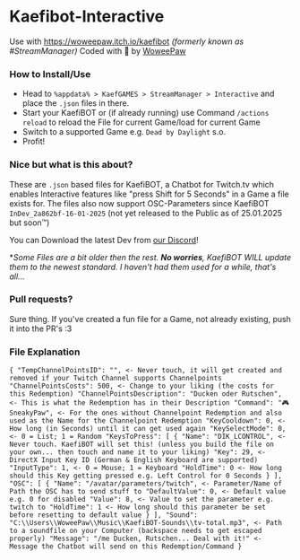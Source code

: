 # Kaefibot-Interactive
Use with https://woweepaw.itch.io/kaefibot *(formerly known as #StreamManager)*
Coded with :blue_heart: by [WoweePaw](https://twitch.tv/WoweePaw)

### How to Install/Use
- Head to `%appdata% > KaefGAMES > StreamManager > Interactive` and place the `.json` files in there.
- Start your KaefiBOT or (if already running) use Command `/actions reload` to reload the File for current Game/load for current Game
- Switch to a supported Game e.g. `Dead by Daylight` s.o.
- Profit!

### Nice but what is this about?
These are `.json` based files for KaefiBOT, a Chatbot for Twitch.tv which enables Interactive features like "press Shift for 5 Seconds" in a Game a file exists for.
The files also now support OSC-Parameters since KaefiBOT `InDev_2a862bf-16-01-2025` (not yet released to the Public as of 25.01.2025 but soon:tm:)

You can Download the latest Dev from [our Discord](https://discord.gg/woweepaw)!

**Some Files are a bit older then the rest. __No worries__, KaefiBOT WILL update them to the newest standard. I haven't had them used for a while, that's all...*

### Pull requests?
Sure thing. If you've created a fun file for a Game, not already existing, push it into the PR's :3

### File Explanation
`
    {
      "TempChannelPointsID": "", <- Never touch, it will get created and removed if your Twitch Channel supports Channelpoints
      "ChannelPointsCosts": 500, <- Change to your liking (the costs for this Redemption)
      "ChannelPointsDescription": "Ducken oder Rutschen", <- This is what the Redemption has in their Description
      "Command": "🎮 SneakyPaw", <- For the ones without Channelpoint Redemption and also used as the Name for the Channelpoint Redemption
      "KeyCooldown": 0, <- How long (in Seconds) until it can get used again
      "KeySelectMode": 0, <- 0 = List; 1 = Random
      "KeysToPress": [
        {
          "Name": "DIK_LCONTROL", <- Never touch. KaefiBOT will set this! (unless you build the file on your own... then touch and name it to your liking)
          "Key": 29, <- DirectX Input Key ID (German & English Keyboard are supported)
          "InputType": 1, <- 0 = Mouse; 1 = Keyboard
          "HoldTime": 0 <- How long should this Key getting pressed e.g. Left Control for 0 Seconds
        }
      ],
      "OSC": [
        {
          "Name": "/avatar/parameters/twitch", <- Parameter/Name of Path the OSC has to send stuff to
          "DefaultValue": 0, <- Default value e.g. 0 for disabled
          "Value": 8, <- Value to set the parameter e.g. twitch to
          "HoldTime": 1 <- How long should this parameter be set before resetting to default value
        }
      ],
      "Sound": "C:\\Users\\WoweePaw\\Music\\KaefiBOT-Sounds\\tv-total.mp3", <- Path to a soundfile on your Computer (backspace needs to get escaped properly)
      "Message": "/me Ducken, Rutschen... Deal with it!" <- Message the Chatbot will send on this Redemption/Command
    }
`